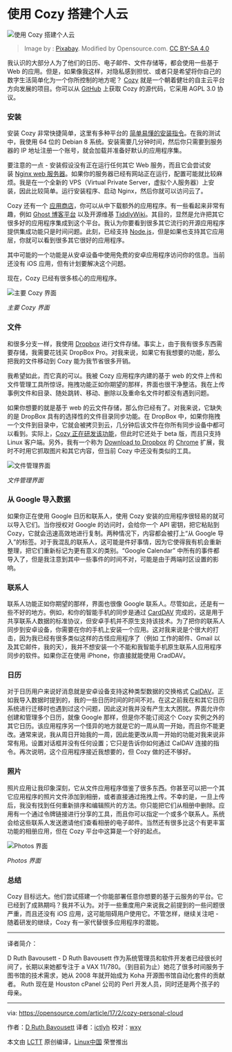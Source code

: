 使用 Cozy 搭建个人云
============================================================

 ![使用 Cozy 搭建个人云](https://opensource.com/sites/default/files/styles/image-full-size/public/images/life/life_tree_clouds.png?itok=dSV0oTDS "Building your own personal cloud with Cozy") 

>Image by : [Pixabay][2]. Modified by Opensource.com. [CC BY-SA 4.0][3]

我认识的大部分人为了他们的日历、电子邮件、文件存储等，都会使用一些基于 Web 的应用。但是，如果像我这样，对隐私感到担忧、或者只是希望将你自己的数字生活简单化为一个你所控制的地方呢？ [Cozy][4] 就是一个朝着健壮的自主云平台方向发展的项目。你可以从 [GitHub][5] 上获取 Cozy 的源代码，它采用 AGPL 3.0 协议。

### 安装

安装 Cozy 非常快捷简单，这里有多种平台的 [简单易懂的安装指令][6]。在我的测试中，我使用 64 位的 Debian 8 系统。安装需要几分钟时间，然后你只需要到服务器的 IP 地址注册一个账号，就会加载并准备好默认的应用程序集。

要注意的一点 - 安装假设没有正在运行任何其它 Web 服务，而且它会尝试安装 [Nginx web 服务器][7]。如果你的服务器已经有网站正在运行，配置可能就比较麻烦。我是在一个全新的 VPS（Virtual Private Server，虚拟个人服务器）上安装，因此比较简单。运行安装程序、启动 Nginx，然后你就可以访问云了。

Cozy 还有一个 [应用商店][8]，你可以从中下载额外的应用程序。有一些看起来非常有趣，例如 [Ghost 博客平台][9] 以及开源维基 [TiddlyWiki][10]。其目的，显然是允许把其它很多好的应用程序集成到这个平台。我认为你要看到很多其它流行的开源应用程序提供集成功能只是时间问题。此刻，已经支持 [Node.js][11]，但是如果也支持其它应用层，你就可以看到很多其它很好的应用程序。

其中可能的一个功能是从安卓设备中使用免费的安卓应用程序访问你的信息。当前还没有 iOS 应用，但有计划要解决这个问题。

现在，Cozy 已经有很多核心的应用程序。

 ![主要 Cozy 界面](https://opensource.com/sites/default/files/main_cozy_interface.jpg "Main Cozy Interface") 

*主要 Cozy 界面*

### 文件

和很多分支一样，我使用 [Dropbox][12] 进行文件存储。事实上，由于我有很多东西需要存储，我需要花钱买 DropBox Pro。对我来说，如果它有我想要的功能，那么把我的文件移动到 Cozy 能为我节省很多开销。

我希望如此，而它真的可以。我被 Cozy 应用程序内建的基于 web 的文件上传和文件管理工具所惊讶。拖拽功能正如你期望的那样，界面也很干净整洁。我在上传事例文件和目录、随处跳转、移动、删除以及重命名文件时都没有遇到问题。

如果你想要的就是基于 web 的云文件存储，那么你已经有了。对我来说，它缺失的是 DropBox 具有的选择性的文件目录同步功能。在 DropBox 中，如果你拖拽一个文件到目录中，它就会被拷贝到云，几分钟后该文件在你所有同步设备中都可以看到。实际上，[Cozy 正在研发该功能][13]，但此时它还处于 beta 版，而且只支持 Linux 客户端。另外，我有一个称为  [Download to Dropbox][15] 的 [Chrome][14] 扩展，我时不时用它抓取图片和其它内容，但当前 Cozy 中还没有类似的工具。

 ![文件管理界面](https://opensource.com/sites/default/files/cozy_2.jpg "文件管理界面") 

*文件管理界面*

### 从 Google 导入数据

如果你正在使用 Google 日历和联系人，使用 Cozy 安装的应用程序很轻易的就可以导入它们。当你授权对 Google 的访问时，会给你一个 API 密钥，把它粘贴到 Cozy，它就会迅速高效地进行复制。两种情况下，内容都会被打上“从 Google 导入”的标签。对于我混乱的联系人，这可能是件好事情，因为它使得我有机会重新整理，把它们重新标记为更有意义的类别。“Google Calendar” 中所有的事件都导入了，但是我注意到其中一些事件的时间不对，可能是由于两端时区设置的影响。

### 联系人

联系人功能正如你期望的那样，界面也很像 Google 联系人。尽管如此，还是有一些不好的地方。例如，和你的智能手机的同步是通过 [CardDAV][16] 完成的，这是用于共享联系人数据的标准协议，但安卓手机并不原生支持该技术。为了把你的联系人同步到安卓设备，你需要在你的手机上安装一个应用。这对我来说是个很大的打击，因为我已经有很多类似这样的古怪应用程序了（例如 工作的邮件、Gmail 以及其它邮件，我的天），我并不想安装一个不能和我智能手机原生联系人应用程序同步的软件。如果你正在使用 iPhone，你直接就能使用 CradDAV。

### 日历

对于日历用户来说好消息就是安卓设备支持这种类型数据的交换格式 [CalDAV][17]。正如我导入数据时提到的，我的一些日历时间的时间不对。在这之前我在和其它日历系统进行迁移时也遇到过这个问题，因此这对我并没有产生太大困扰。界面允许你创建和管理多个日历，就像 Google 那样，但是你不能订阅这个 Cozy 实例之外的其它日历。该应用程序另一个怪异的地方就是它的一周从周一开始，而且你不能更改。通常来说，我从周日开始我的一周，因此能更改从周一开始的功能对我来说非常有用。设置对话框并没有任何设置；它只是告诉你如何通过 CalDAV 连接的指令。再次说明，这个应用程序接近我想要的，但 Cozy 做的还不够好。

### 照片

照片应用让我印象深刻，它从文件应用程序借鉴了很多东西。你甚至可以把一个其它应用程序的照片文件添加到相册，或者直接通过拖拽上传。不幸的是，一旦上传后，我没有找到任何重新排序和编辑照片的方法。你只能把它们从相册中删除。应用有一个通过令牌链接进行分享的工具，而且你可以指定一个或多个联系人。系统会给这些联系人发送邀请他们查看相册的电子邮件。当然还有很多比这个有更丰富功能的相册应用，但在 Cozy 平台中这算是一个好的起点。

 ![Photos 界面](https://opensource.com/sites/default/files/cozy_3_0.jpg "Photos Interface") 

*Photos 界面*

### 总结

Cozy 目标远大。他们尝试搭建一个你能部署任意你想要的基于云服务的平台。它已经到了成熟期吗？我并不认为。对于一些重度用户来说我之前提到的一些问题很严重，而且还没有 iOS 应用，这可能阻碍用户使用它。不管怎样，继续关注吧 - 随着研发的继续，Cozy 有一家代替很多应用程序的潜能。

--------------------------------------------------------------------------------

译者简介：

D Ruth Bavousett - D Ruth Bavousett 作为系统管理员和软件开发者已经很长时间了，长期以来她都专注于 a VAX 11/780。（到目前为止）她花了很多时间服务于图书馆的技术需求，她从 2008 年就开始成为 Koha 开源图书馆自动化套件的贡献者。 Ruth 现在是 Houston cPanel 公司的 Perl 开发人员，同时还是两个孩子的母亲。

--------------------------------------------------------------------------------

via: https://opensource.com/article/17/2/cozy-personal-cloud

作者：[D Ruth Bavousett][a]
译者：[ictlyh](https://github.com/ictlyh)
校对：[wxy](https://github.com/wxy)

本文由 [LCTT](https://github.com/LCTT/TranslateProject) 原创编译，[Linux中国](https://linux.cn/) 荣誉推出

[a]:https://opensource.com/users/druthb
[1]:https://opensource.com/article/17/2/cozy-personal-cloud?rate=FEMc3av4LgYK-jeEscdiqPhSgHZkYNsNCINhOoVR9N8
[2]:https://pixabay.com/en/tree-field-cornfield-nature-247122/
[3]:https://creativecommons.org/licenses/by-sa/4.0/
[4]:https://cozy.io/
[5]:https://github.com/cozy/cozy
[6]:https://docs.cozy.io/en/host/install/
[7]:https://www.nginx.com/
[8]:https://cozy.io/en/apps/
[9]:https://ghost.org/
[10]:http://tiddlywiki.com/
[11]:http://nodejs.org/
[12]:https://www.dropbox.com/
[13]:https://github.com/cozy-labs/cozy-desktop
[14]:https://www.google.com/chrome/
[15]:https://github.com/pwnall/dropship-chrome
[16]:https://en.wikipedia.org/wiki/CardDAV
[17]:https://en.wikipedia.org/wiki/CalDAV
[18]:https://opensource.com/user/36051/feed
[19]:https://opensource.com/article/17/2/cozy-personal-cloud#comments
[20]:https://opensource.com/users/druthb

